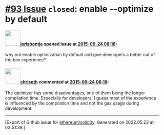 # [\#93 Issue](https://github.com/ethereum/solidity/issues/93) `closed`: enable --optimize by default

#### <img src="https://avatars.githubusercontent.com/u/620959?u=21881b48b60035a0fecd7ef494d43a9c1d79bffc&v=4" width="50">[jorisbontje](https://github.com/jorisbontje) opened issue at [2015-09-24 08:18](https://github.com/ethereum/solidity/issues/93):

why not enable optimization by default and give developers a better out of the box experience?


#### <img src="https://avatars.githubusercontent.com/u/9073706?v=4" width="50">[chriseth](https://github.com/chriseth) commented at [2015-09-24 08:18](https://github.com/ethereum/solidity/issues/93#issuecomment-144377648):

The optimizer has some disadvantages, one of them being the longer compilation time. Especially for developers, I guess most of the experience is influenced by the compilation time and not the gas usage during development.


-------------------------------------------------------------------------------



[Export of Github issue for [ethereum/solidity](https://github.com/ethereum/solidity). Generated on 2022.05.23 at 03:51:38.]
